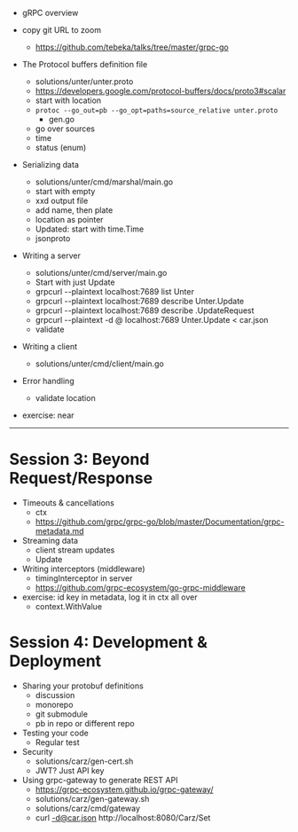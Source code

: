- gRPC overview
- copy git URL to zoom
    - https://github.com/tebeka/talks/tree/master/grpc-go
- The Protocol buffers definition file
    - solutions/unter/unter.proto
    - https://developers.google.com/protocol-buffers/docs/proto3#scalar
    - start with location
    - `protoc --go_out=pb --go_opt=paths=source_relative unter.proto`
        - gen.go
    - go over sources
    - time
    - status (enum)
- Serializing data
    - solutions/unter/cmd/marshal/main.go
	- start with empty
	- xxd output file
	- add name, then plate
	- location as pointer
	- Updated: start with time.Time
	- jsonproto

- Writing a server
    - solutions/unter/cmd/server/main.go
    - Start with just Update
    - grpcurl --plaintext localhost:7689 list Unter
    - grpcurl --plaintext localhost:7689 describe Unter.Update
    - grpcurl --plaintext localhost:7689 describe .UpdateRequest
    - grpcurl --plaintext -d @ localhost:7689  Unter.Update < car.json
    - validate
- Writing a client
    - solutions/unter/cmd/client/main.go
- Error handling
    - validate location
- exercise: near

---

# Session 3: Beyond Request/Response

- Timeouts & cancellations
    - ctx
    - https://github.com/grpc/grpc-go/blob/master/Documentation/grpc-metadata.md
- Streaming data
    - client stream updates
	- Update
- Writing interceptors (middleware)
    - timingInterceptor in server
    - https://github.com/grpc-ecosystem/go-grpc-middleware
- exercise: id key in metadata, log it in ctx all over
    - context.WithValue

# Session 4: Development & Deployment

- Sharing your protobuf definitions
    - discussion
	- monorepo
	- git submodule
	- pb in repo or different repo
- Testing your code
    - Regular test
- Security
    - solutions/carz/gen-cert.sh
    - JWT? Just API key
- Using grpc-gateway to generate REST API
    - https://grpc-ecosystem.github.io/grpc-gateway/
    - solutions/carz/gen-gateway.sh
    - solutions/carz/cmd/gateway
    - curl -d@car.json http://localhost:8080/Carz/Set

